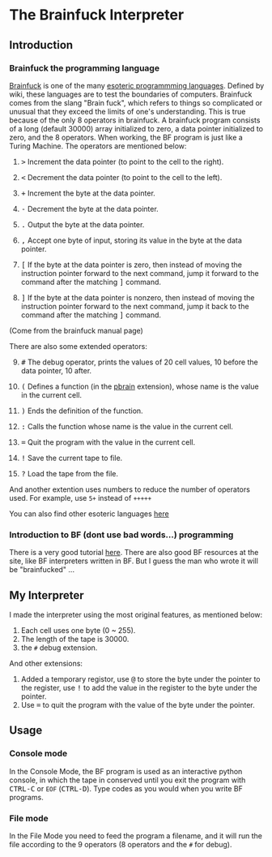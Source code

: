 # The Brainfuck Interpreter

## Introduction

### Brainfuck the programming language

[Brainfuck](https://en.wikipedia.org/wiki/Brainfuck) is one of the many [esoteric programmming languages](https://en.wikipedia.org/wiki/Esoteric_programming_language). Defined by wiki, these languages are to test the boundaries of computers. Brainfuck comes from the slang "Brain fuck", which refers to things so complicated or unusual that they exceed the limits of one's understanding. This is true because of the only 8 operators in brainfuck. A brainfuck program consists of a long (default 30000) array initialized to zero, a data pointer initialized to zero, and the 8 operators. When working, the BF program is just like a Turing Machine. The operators are mentioned below:

1.  <kbd>></kbd>  Increment the data pointer (to point to the cell to the right).

2.  <kbd><</kbd>  Decrement the data pointer (to point to the cell to the left).

3.  <kbd>+</kbd>  Increment the byte at the data pointer.

4.  <kbd>-</kbd>  Decrement the byte at the data pointer.

5.  <kbd>.</kbd>  Output the byte at the data pointer.

6.  <kbd>,</kbd>  Accept one byte of input, storing its value in the byte at the data pointer.

7.  <kbd>[</kbd>  If the byte at the data pointer is zero, then instead of moving the instruction pointer forward to the next command, jump it forward to the command after the matching <kbd>]</kbd> command.

8.  <kbd>]</kbd>  If the byte at the data pointer is nonzero, then instead of moving the instruction pointer forward to the next command, jump it back to the command after the matching <kbd>]</kbd> command.

(Come from the brainfuck manual page)

There are also some extended operators:

9.  <kbd>#</kbd>  The debug operator, prints the values of 20 cell values, 10 before the data pointer, 10 after.

10. <kbd>(</kbd>  Defines a function (in the [pbrain](http://www.parkscomputing.com/2014/04/pbrain/) extension), whose name is the value in the current cell.

11. <kbd>)</kbd>  Ends the definition of the function.

12. <kbd>:</kbd>  Calls the function whose name is the value in the current cell.

13. <kbd>=</kbd>  Quit the program with the value in the current cell.

14. <kbd>!</kbd>  Save the current tape to file.

15. <kbd>?</kbd>  Load the tape from the file.

And another extention uses numbers to reduce the number of operators used. For example, use `5+` instead of `+++++`

You can also find other esoteric languages [here](http://esolangs.org/wiki/Language_list)

### Introduction to BF (dont use bad words...) programming

There is a very good tutorial [here](http://www.iwriteiam.nl/Ha_BF.html). There are also good BF resources at the site, like BF interpreters written in BF. But I guess the man who wrote it will be "brainfucked" ...

## My Interpreter

I made the interpreter using the most original features, as mentioned below:

1. Each cell uses one byte (0 ~ 255).
2. The length of the tape is 30000.
3. the `#` debug extension.

And other extensions:

1. Added a temporary registor, use <kbd>@</kbd> to store the byte under the pointer to the register, use <kbd>!</kbd> to add the value in the register to the byte under the pointer.
2. Use <kbd>=</kbd> to quit the program with the value of the byte under the pointer.

## Usage

### Console mode

In the Console Mode, the BF program is used as an interactive python console, in which the tape in conserved until you exit the program with <kbd>CTRL-C</kbd> or `EOF` (<kbd>CTRL-D</kbd>). Type codes as you would when you write BF programs.

### File mode

In the File Mode you need to feed the program a filename, and it will run the file according to the 9 operators (8 operators and the `#` for debug).
